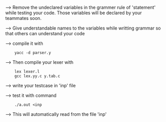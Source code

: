 --> Remove the undeclared variables in the grammer rule of 'statement' while testing your code. Those variables will be declared by your teammates soon.

--> Give understandable names to the variables while writting grammar so that others can understand your code

--> compile it with 
		
  		yacc -d parser.y

--> Then compile your lexer with 

		lex lexer.l
  		gcc lex.yy.c y.tab.c

--> write your testcase in 'inp' file

--> test it with command

		./a.out <inp
		
--> This will automatically read from the file 'inp'
